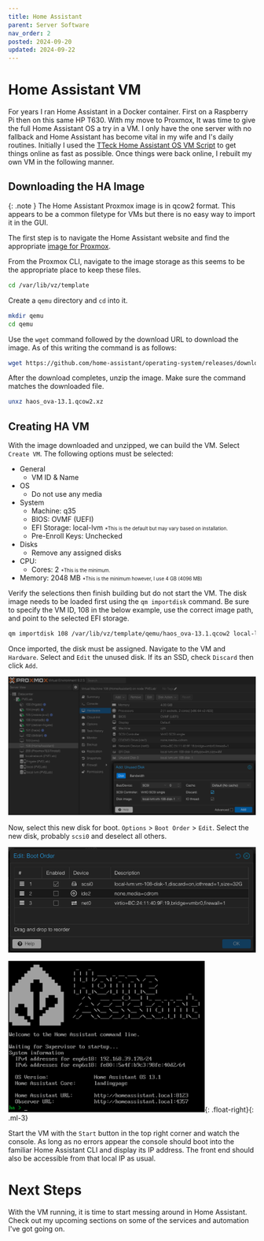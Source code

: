```yaml
---
title: Home Assistant
parent: Server Software
nav_order: 2
posted: 2024-09-20
updated: 2024-09-22
---
```


# Home Assistant VM

For years I ran Home Assistant in a Docker container. First on a Raspberry Pi then on this same HP T630. With my move to Proxmox, It was time to give the full Home Assistant OS a try in a VM. I only have the one server with no fallback and Home Assistant has become vital in my wife and I's daily routines. Initially I used the [TTeck Home Assistant OS VM Script](https://tteck.github.io/Proxmox/#home-assistant-os-vm) to get things online as fast as possible. Once things were back online, I rebuilt my own VM in the following manner.

## Downloading the HA Image

{: .note }
The Home Assistant Proxmox image is in qcow2 format. This appears to be a common filetype for VMs but there is no easy way to import it in the GUI.

The first step is to navigate the Home Assistant website and find the appropriate [image for Proxmox](https://www.home-assistant.io/installation/alternative).

From the Proxmox CLI, navigate to the image storage as this seems to be the appropriate place to keep these files.

```bash
cd /var/lib/vz/template
```

Create a `qemu` directory and `cd` into it.

```bash
mkdir qemu
cd qemu
```

Use the `wget` command followed by the download URL to download the image. As of this writing the command is as follows:

```bash
wget https://github.com/home-assistant/operating-system/releases/download/13.1/haos_ova-13.1.qcow2.xz
```

After the download completes, unzip the image. Make sure the command matches the downloaded file.

```bash
unxz haos_ova-13.1.qcow2.xz
```

## Creating HA VM

With the image downloaded and unzipped, we can build the VM. Select `Create VM`. The following options must be selected:

- General
    - VM ID & Name
- OS
    - Do not use any media
- System
    - Machine: q35
    - BIOS: OVMF (UEFI)
    - EFI Storage: local-lvm <small><small>*This is the default but may vary based on installation.</small></small>
    - Pre-Enroll Keys: Unchecked
- Disks
    - Remove any assigned disks
- CPU:
    - Cores: 2 <small><small>*This is the minimum.</small></small>
- Memory: 2048 MB <small><small>*This is the minimum however, I use 4 GB (4096 MB)</small></small>

Verify the selections then finish building but do not start the VM. The disk image needs to be loaded first using the `qm importdisk` command. Be sure to specify the VM ID, 108 in the below example, use the correct image path, and point to the selected EFI storage.

```bash
qm importdisk 108 /var/lib/vz/template/qemu/haos_ova-13.1.qcow2 local-lvm
```

Once imported, the disk must be assigned. Navigate to the VM and `Hardware`. Select and `Edit` the unused disk. If its an SSD, check `Discard` then click `Add`.

<img src='/assets/proxmox/pve-ha-add-disk.png'/>

Now, select this new disk for boot. `Options` > `Boot Order` > `Edit`. Select the new disk, probably `scsi0` and deselect all others.

<img src='/assets/proxmox/pve-ha-bootorder.png'/>

<img src='/assets/ha/ha-cli-start.png' width='400'>{: .float-right}{: .ml-3}

Start the VM with the `Start` button in the top right corner and watch the console. As long as no errors appear the console should boot into the familiar Home Assistant CLI and display its IP address. The front end should also be accessible from that local IP as usual.

# Next Steps

With the VM running, it is time to start messing around in Home Assistant. Check out my upcoming sections on some of the services and automation I've got going on.
